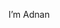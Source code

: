 I’m Adnan


<!---
mhmd-Adnan/mhmd-Adnan is a ✨ special ✨ repository because its `README.md` (this file) appears on your GitHub profile.
You can click the Preview link to take a look at your changes.
--->
